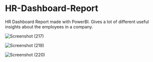 # HR-Dashboard-Report
HR Dashboard Report made with PowerBI. Gives a lot of different useful insights about the employees in a company.


![Screenshot (217)](https://github.com/Muhammedalyy/HR-Dashboard-Report/assets/57508223/55f2003a-73e1-4154-8c5f-84ece8ceaebd)


![Screenshot (219)](https://github.com/Muhammedalyy/HR-Dashboard-Report/assets/57508223/7b715b5f-6fdf-4541-b573-294d77a7f9a0)



![Screenshot (220)](https://github.com/Muhammedalyy/HR-Dashboard-Report/assets/57508223/cea1c13c-1bae-4990-976c-4f880d0293dc)

